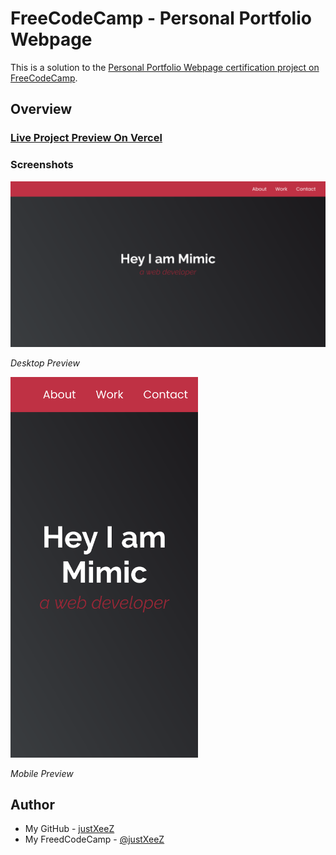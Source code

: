 # FreeCodeCamp - Personal Portfolio Webpage

This is a solution to the [Personal Portfolio Webpage certification project on FreeCodeCamp](https://www.freecodecamp.org/learn/2022/responsive-web-design/build-a-personal-portfolio-webpage-project/build-a-personal-portfolio-webpage).

## Overview

### [Live Project Preview On Vercel](https://xeezfcc-personalportfoliowebpage.vercel.app/)

### Screenshots

<img src="design\desktop.png" width="600px"/>

_Desktop Preview_

<img src="design\mobile.png" width="300px"/>

_Mobile Preview_

## Author

- My GitHub - [justXeeZ](https://github.com/justXeeZ)
- My FreedCodeCamp - [@justXeeZ](https://www.freecodecamp.org/justXeeZ)
